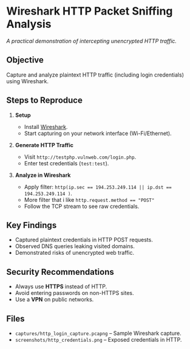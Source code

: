 # **Wireshark HTTP Packet Sniffing Analysis**  
_A practical demonstration of intercepting unencrypted HTTP traffic._  

## **Objective**  
Capture and analyze plaintext HTTP traffic (including login credentials) using Wireshark.  

## **Steps to Reproduce**  
1. **Setup**  
   - Install [Wireshark](https://www.wireshark.org/).  
   - Start capturing on your network interface (Wi-Fi/Ethernet).  

2. **Generate HTTP Traffic**  
   - Visit `http://testphp.vulnweb.com/login.php`.  
   - Enter test credentials (`test:test`).  

3. **Analyze in Wireshark**  
   - Apply filter: `http(ip.sec == 194.253.249.114 || ip.dst == 194.253.249.114 )`.  
   - More filter that i like `http.request.method == "POST"`
   - Follow the TCP stream to see raw credentials.  

## **Key Findings**  
 - Captured plaintext credentials in HTTP POST requests.  
 - Observed DNS queries leaking visited domains.  
 - Demonstrated risks of unencrypted web traffic.  

## **Security Recommendations**  
- Always use **HTTPS** instead of HTTP.  
- Avoid entering passwords on non-HTTPS sites.  
- Use a **VPN** on public networks.  

## **Files**  
- `captures/http_login_capture.pcapng` – Sample Wireshark capture.  
- `screenshots/http_credentials.png` – Exposed credentials in HTTP.  

